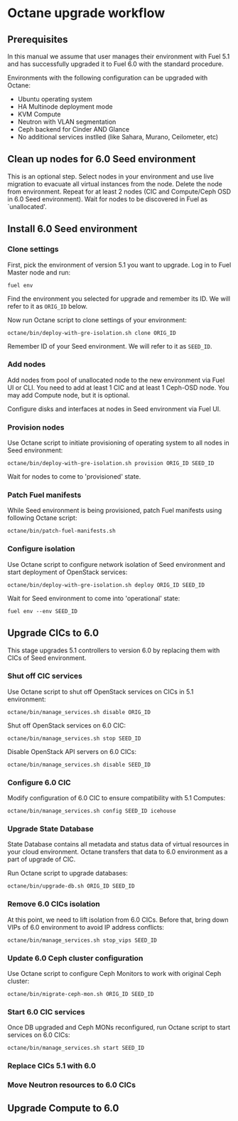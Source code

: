 # Octane upgrade workflow

## Prerequisites

In this manual we assume that user manages their environment with Fuel 5.1 and
has successfully upgraded it to Fuel 6.0 with the standard procedure.

Environments with the following configuration can be upgraded with Octane:

- Ubuntu operating system
- HA Multinode deployment mode
- KVM Compute
- Neutron with VLAN segmentation
- Ceph backend for Cinder AND Glance
- No additional services instlled (like Sahara, Murano, Ceilometer, etc)

## Clean up nodes for 6.0 Seed environment

This is an optional step. Select nodes in your environment and use live
migration to evacuate all virtual instances from the node. Delete the node from
environment. Repeat for at least 2 nodes (CIC and Compute/Ceph OSD in 6.0 Seed
environment). Wait for nodes to be discovered in Fuel as `unallocated'.

## Install 6.0 Seed environment

### Clone settings

First, pick the environment of version 5.1 you want to upgrade. Log in to Fuel
Master node and run:

```
fuel env
````

Find the environment you selected for upgrade and remember its ID. We will refer
to it as `ORIG_ID` below.

Now run Octane script to clone settings of your environment:

```
octane/bin/deploy-with-gre-isolation.sh clone ORIG_ID
```

Remember ID of your Seed environment. We will refer to it as `SEED_ID`.

### Add nodes

Add nodes from pool of unallocated node to the new environment via Fuel UI or
CLI. You need to add at least 1 CIC and at least 1 Ceph-OSD node. You may add
Compute node, but it is optional.

Configure disks and interfaces at nodes in Seed environment via Fuel UI.

### Provision nodes

Use Octane script to initiate provisioning of operating system to all nodes in
Seed environment:

```
octane/bin/deploy-with-gre-isolation.sh provision ORIG_ID SEED_ID
```

Wait for nodes to come to 'provisioned' state.

### Patch Fuel manifests

While Seed environment is being provisioned, patch Fuel manifests using
following Octane script:

```
octane/bin/patch-fuel-manifests.sh
```

### Configure isolation

Use Octane script to configure network isolation of Seed environment and start
deployment of OpenStack services:

```
octane/bin/deploy-with-gre-isolation.sh deploy ORIG_ID SEED_ID
```

Wait for Seed environment to come into 'operational' state:

```
fuel env --env SEED_ID
```

## Upgrade CICs to 6.0

This stage upgrades 5.1 controllers to version 6.0 by replacing them
with CICs of Seed environment.

### Shut off CIC services

Use Octane script to shut off OpenStack services on CICs in 5.1
environment:

```
octane/bin/manage_services.sh disable ORIG_ID
```

Shut off OpenStack services on 6.0 CIC:

```
octane/bin/manage_services.sh stop SEED_ID
```

Disable OpenStack API servers on 6.0 CICs:

```
octane/bin/manage_services.sh disable SEED_ID
```

### Configure 6.0 CIC

Modify configuration of 6.0 CIC to ensure compatibility with 5.1 Computes:

```
octane/bin/manage_services.sh config SEED_ID icehouse
```

### Upgrade State Database

State Database contains all metadata and status data of virtual resources in
your cloud environment. Octane transfers that data to 6.0 environment as a part
of upgrade of CIC.

Run Octane script to upgrade databases:

```
octane/bin/upgrade-db.sh ORIG_ID SEED_ID
```

### Remove 6.0 CICs isolation

At this point, we need to lift isolation from 6.0 CICs. Before that, bring down
VIPs of 6.0 environment to avoid IP address conflicts:

```
octane/bin/manage_services.sh stop_vips SEED_ID
```

### Update 6.0 Ceph cluster configuration

Use Octane script to configure Ceph Monitors to work with original Ceph cluster:

```
octane/bin/migrate-ceph-mon.sh ORIG_ID SEED_ID
```

### Start 6.0 CIC services

Once DB upgraded and Ceph MONs reconfigured, run Octane script to start services
on 6.0 CICs:

```
octane/bin/manage_services.sh start SEED_ID
```

### Replace CICs 5.1 with 6.0

### Move Neutron resources to 6.0 CICs

## Upgrade Compute to 6.0


